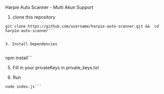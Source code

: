 Harpie Auto Scanner - Multi Akun Support

1. clone this repository

```
git clone https://github.com/username/harpie-auto-scanner.git &&  cd harpie-auto-scanner```


3. Install Dependencies
   
```
npm install```


5. Fill in your privateKeys in private_keys.txt


6. Run
   
```
node index.js```
